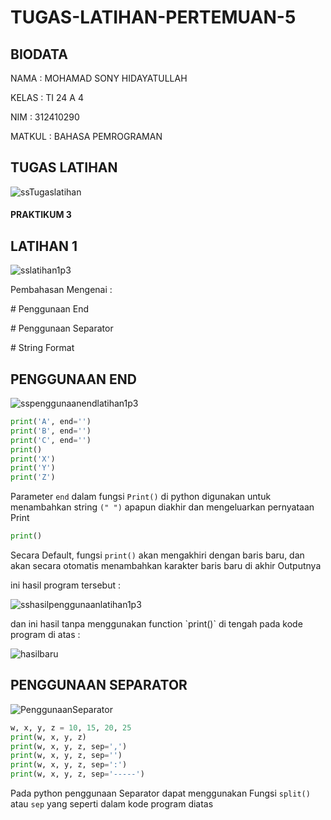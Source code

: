 # TUGAS-LATIHAN-PERTEMUAN-5
  ## BIODATA
  <p>NAMA : MOHAMAD SONY HIDAYATULLAH</p>
  <p>KELAS : TI 24 A 4</p>
  <p>NIM : 312410290</p>
  <p>MATKUL : BAHASA PEMROGRAMAN</p>

## TUGAS LATIHAN 
![ssTugaslatihan](https://github.com/user-attachments/assets/73d90a5f-3d61-4756-a812-177fc694c4a7)

#### PRAKTIKUM 3
## LATIHAN 1
![sslatihan1p3](https://github.com/user-attachments/assets/c55fed7a-d5c7-4d5a-8cd4-f6f93ef8ed8a)
<p>Pembahasan Mengenai :</p>
<p># Penggunaan End</p>
<p># Penggunaan Separator</p>
<p># String Format</p>

## PENGGUNAAN END
![sspenggunaanendlatihan1p3](https://github.com/user-attachments/assets/2bf9fa7a-756c-49eb-95ad-c3b2f0d11b36)
```Python
print('A', end='')
print('B', end='')
print('C', end='')
print()
print('X')
print('Y')
print('Z')
````
Parameter `end` dalam fungsi `Print()` di python digunakan untuk menambahkan string `(" ")` apapun diakhir dan mengeluarkan pernyataan Print
```Python
print()
````
Secara Default, fungsi `print()` akan mengakhiri dengan baris baru, dan akan secara otomatis menambahkan karakter baris baru di akhir Outputnya
<P>ini hasil program tersebut :</p>

![sshasilpenggunaanlatihan1p3](https://github.com/user-attachments/assets/e1269cc5-7a35-46e1-9769-510bf9a35d4d)

<p>dan ini hasil tanpa menggunakan function `print()` di tengah pada kode program di atas :</p>

![hasilbaru](https://github.com/user-attachments/assets/a2775246-1374-4d7d-a64c-d67a4592309b)

## PENGGUNAAN SEPARATOR
![PenggunaanSeparator](https://github.com/user-attachments/assets/2ff0ca65-d1c7-45b0-8ab9-74c2e3bca8f3)

```Python
w, x, y, z = 10, 15, 20, 25
print(w, x, y, z)
print(w, x, y, z, sep=',')
print(w, x, y, z, sep='')
print(w, x, y, z, sep=':')
print(w, x, y, z, sep='-----')
````
Pada python penggunaan Separator dapat menggunakan Fungsi `split()` atau `sep` yang seperti dalam kode program diatas






